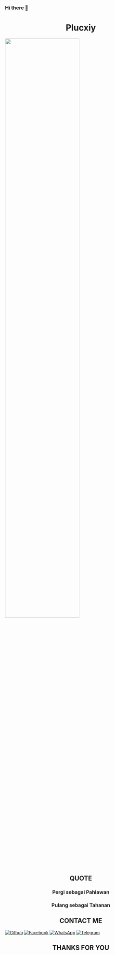 ### Hi there 👋

<h1 align="center">Plucxiy</h1> 
<img src="https://github.com/bluezec/BlueZec/blob/main/KaPJ.gif" width=70% height=auto>

<h2 align="center">QUOTE</h2>
<h3 align="center">Pergi sebagai Pahlawan</h3>
<h3 align="center">Pulang sebagai Tahanan</h3>


<h2 align="center">CONTACT ME</h2>


[![Github](https://img.shields.io/badge/Github-Ikuti-green?style=for-the-badge&logo=github)](https://github.com/plucxiy)
[![Facebook](https://img.shields.io/badge/Facebook-Ikuti-green?style=for-the-badge&logo=facebook)](https://m.facebook.com/Plucxiy)
[![WhatsApp](https://img.shields.io/badge/whatsapp-Hubungi-brightgreen?style=for-the-badge&logo=whatsapp)](https://api.whatsapp.com/send/?phone=%2B6282273839066&text=Hallo+Tod)
[![Telegram](https://img.shields.io/badge/Telegram-Hubungi-brightgreen?style=for-the-badge&logo=telegram)](https://t.me/plucxiy)
<h2 align="center">THANKS FOR YOU</h2>
